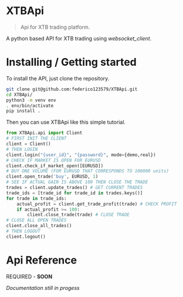 # XTBApi

> Api for XTB trading platform.

A python based API for XTB trading using _websocket_client_.

# Installing / Getting started

To install the API, just clone the repository.

```bash
git clone git@github.com:federico123579/XTBApi.git
cd XTBApi/
python3 -m venv env
. env/bin/activate
pip install .
```

Then you can use XTBApi like this simple tutorial.
```python
from XTBApi.api import Client
# FIRST INIT THE CLIENT
client = Client()
# THEN LOGIN
client.login("{user_id}", "{password}", mode={demo,real})
# CHECK IF MARKET IS OPEN FOR EURUSD
client.check_if_market_open([EURUSD])
# BUY ONE VOLUME (FOR EURUSD THAT CORRESPONDS TO 100000 units)
client.open_trade('buy', EURUSD, 1)
# SEE IF ACTUAL GAIN IS ABOVE 100 THEN CLOSE THE TRADE
trades = client.update_trades() # GET CURRENT TRADES
trade_ids = [trade_id for trade_id in trades.keys()]
for trade in trade_ids:
    actual_profit = client.get_trade_profit(trade) # CHECK PROFIT
    if actual_profit >= 100:
        client.close_trade(trade) # CLOSE TRADE
# CLOSE ALL OPEN TRADES
client.close_all_trades()
# THEN LOGOUT
client.logout()
```

# Api Reference
REQUIRED - **SOON**

_Documentation still in progess_

